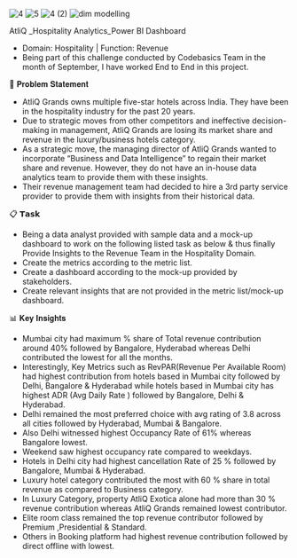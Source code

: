 ![4](https://github.com/user-attachments/assets/4087012d-fd40-4ecc-a492-f10c0b71f23b)
![5](https://github.com/user-attachments/assets/32bbe4e2-a129-41f3-b970-a45544eef827)
![4  (2)](https://github.com/user-attachments/assets/5c9f2f78-10fa-49e7-a604-397d24c7b7cd)
![dim modelling](https://github.com/user-attachments/assets/4a422244-1b9f-430a-87f0-83b7da53bdd9)



  AtliQ _Hospitality Analytics_Power BI Dashboard
- Domain: Hospitality | Function: Revenue
- Being part of this challenge conducted by Codebasics Team in the month of September, I have worked End to End in this project.

📝 𝐏𝐫𝐨𝐛𝐥𝐞𝐦 𝐒𝐭𝐚𝐭𝐞𝐦𝐞𝐧𝐭 
- AtliQ Grands owns multiple five-star hotels across India. They have been in the hospitality industry for the past 20 years. 
- Due to strategic moves from other competitors and ineffective decision-making in management, AtliQ Grands are losing its market share and revenue in the luxury/business hotels category.
- As a strategic move, the managing director of AtliQ Grands wanted to incorporate “Business and Data Intelligence” to regain their market share and revenue. However, they do not have an in-house data analytics team to provide them with these insights.
- Their revenue management team had decided to hire a 3rd party service provider to provide them with insights from their historical data.

📋 𝗧𝗮𝘀𝗸 
 - Being a data analyst provided with sample data and a mock-up dashboard to work on the following listed task as below & thus finally Provide Insights to the Revenue Team in the Hospitality Domain.
- Create the metrics according to the metric list.
- Create a dashboard according to the mock-up provided by stakeholders.
- Create relevant insights that are not provided in the metric list/mock-up dashboard.

📊 𝐊𝐞𝐲 𝐈𝐧𝐬𝐢𝐠𝐡𝐭𝐬

- Mumbai city had maximum % share of Total revenue contribution around 40% followed by Bangalore, Hyderabad whereas Delhi contributed the lowest for all the months.
- Interestingly, Key Metrics such as RevPAR(Revenue Per Available Room) had highest contribution from hotels based in Mumbai city followed by Delhi, Bangalore & Hyderabad while hotels based in Mumbai city has highest ADR (Avg Daily Rate ) followed by Bangalore, Delhi & Hyderabad.
- Delhi remained the most preferred choice with avg rating of 3.8 across all cities followed by Hyderabad, Mumbai & Bangalore.
- Also Delhi witnessed highest Occupancy Rate of 61% whereas Bangalore lowest. 
- Weekend saw highest occupancy rate compared to weekdays.
- Hotels in Delhi city had highest cancellation Rate of 25 % followed by Bangalore, Mumbai & Hyderabad.
- Luxury hotel category contributed the most with 60 % share in total revenue as compared to Business category. 
- In Luxury Category, property AtliQ Exotica alone had more than 30 % revenue contribution whereas AtliQ Grands remained lowest contributor.
- Elite room class remained the top revenue contributor followed by Premium ,Presidential & Standard.
- Others in Booking platform had highest revenue contribution followed by direct offline with lowest. 
